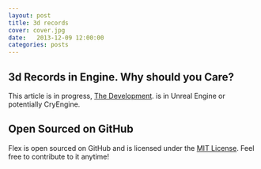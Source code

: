 ```yaml
---
layout: post
title: 3d records
cover: cover.jpg
date:   2013-12-09 12:00:00
categories: posts
---
```


## 3d Records in Engine. Why should you Care?

This article is in progress, [The Development](http://thedevelopment.co). is in Unreal Engine 
or potentially CryEngine. 



## Open Sourced on GitHub

Flex is open sourced on GitHub 
and is licensed under the [MIT License](http://opensource.org/licenses/MIT).
 Feel free to contribute to it anytime!
